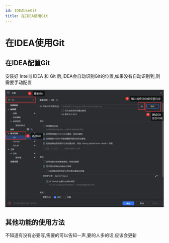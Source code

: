 ```yaml
---
id: IDEAUseGit
title: 在IDEA使用Git
---
```


# 在IDEA使用Git

## 在IDEA配置Git

安装好 Intellij IDEA 和 Git 后,IDEA会自动识别Git的位置,如果没有自动识别到,则需要手动配置

![f078702f086979b2e91a78ed4e01277e15771bd0](Assets/f078702f086979b2e91a78ed4e01277e15771bd0.png)

## 其他功能的使用方法

不知道有没有必要写,需要的可以告知一声,要的人多的话,应该会更新
